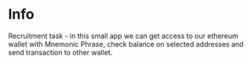 # Info
Recruitment task - in this small app we can get access to our ethereum wallet with Mnemonic Phrase, check balance on selected addresses and
send transaction to other wallet. 
